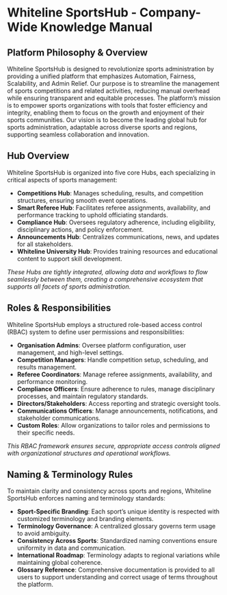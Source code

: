 # Whiteline SportsHub - Company-Wide Knowledge Manual

## Platform Philosophy & Overview
Whiteline SportsHub is designed to revolutionize sports administration by providing a unified platform that emphasizes Automation, Fairness, Scalability, and Admin Relief. Our purpose is to streamline the management of sports competitions and related activities, reducing manual overhead while ensuring transparent and equitable processes. The platform’s mission is to empower sports organizations with tools that foster efficiency and integrity, enabling them to focus on the growth and enjoyment of their sports communities. Our vision is to become the leading global hub for sports administration, adaptable across diverse sports and regions, supporting seamless collaboration and innovation.

## Hub Overview
Whiteline SportsHub is organized into five core Hubs, each specializing in critical aspects of sports management:
- **Competitions Hub**: Manages scheduling, results, and competition structures, ensuring smooth event operations.
- **Smart Referee Hub**: Facilitates referee assignments, availability, and performance tracking to uphold officiating standards.
- **Compliance Hub**: Oversees regulatory adherence, including eligibility, disciplinary actions, and policy enforcement.
- **Announcements Hub**: Centralizes communications, news, and updates for all stakeholders.
- **Whiteline University Hub**: Provides training resources and educational content to support skill development.

_These Hubs are tightly integrated, allowing data and workflows to flow seamlessly between them, creating a comprehensive ecosystem that supports all facets of sports administration._

## Roles & Responsibilities
Whiteline SportsHub employs a structured role-based access control (RBAC) system to define user permissions and responsibilities:
- **Organisation Admins**: Oversee platform configuration, user management, and high-level settings.
- **Competition Managers**: Handle competition setup, scheduling, and results management.
- **Referee Coordinators**: Manage referee assignments, availability, and performance monitoring.
- **Compliance Officers**: Ensure adherence to rules, manage disciplinary processes, and maintain regulatory standards.
- **Directors/Stakeholders**: Access reporting and strategic oversight tools.
- **Communications Officers**: Manage announcements, notifications, and stakeholder communications.
- **Custom Roles**: Allow organizations to tailor roles and permissions to their specific needs.

_This RBAC framework ensures secure, appropriate access controls aligned with organizational structures and operational workflows._

## Naming & Terminology Rules
To maintain clarity and consistency across sports and regions, Whiteline SportsHub enforces naming and terminology standards:
- **Sport-Specific Branding**: Each sport’s unique identity is respected with customized terminology and branding elements.
- **Terminology Governance**: A centralized glossary governs term usage to avoid ambiguity.
- **Consistency Across Sports**: Standardized naming conventions ensure uniformity in data and communication.
- **International Roadmap**: Terminology adapts to regional variations while maintaining global coherence.
- **Glossary Reference**: Comprehensive documentation is provided to all users to support understanding and correct usage of terms throughout the platform.
